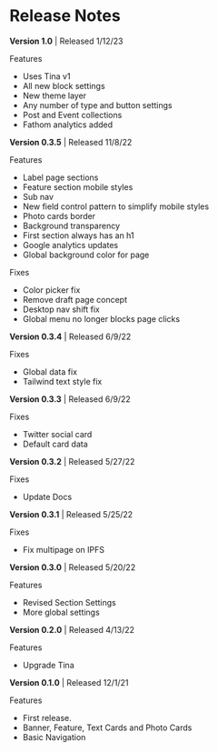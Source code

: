 
# Release Notes

**Version 1.0**  | Released 1/12/23

Features
- Uses Tina v1
- All new block settings
- New theme layer
- Any number of type and button settings
- Post and Event collections
- Fathom analytics added

**Version 0.3.5**  | Released 11/8/22

Features
- Label page sections
- Feature section mobile styles
- Sub nav
- New field control pattern to simplify mobile styles
- Photo cards border
- Background transparency
- First section always has an h1
- Google analytics updates
- Global background color for page

Fixes
- Color picker fix
- Remove draft page concept
- Desktop nav shift fix
- Global menu no longer blocks page clicks

**Version 0.3.4**  | Released 6/9/22

Fixes
- Global data fix
- Tailwind text style fix

**Version 0.3.3**  | Released 6/9/22

Fixes
- Twitter social card
- Default card data


**Version 0.3.2**  | Released 5/27/22

Fixes
- Update Docs


**Version 0.3.1**  | Released 5/25/22

Fixes
- Fix multipage on IPFS


**Version 0.3.0**  | Released 5/20/22

Features
- Revised Section Settings
- More global settings


**Version 0.2.0**  | Released 4/13/22

Features
- Upgrade Tina


**Version 0.1.0**  | Released 12/1/21

Features
- First release.
- Banner, Feature, Text Cards and Photo Cards
- Basic Navigation